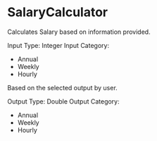 # SalaryCalculator


Calculates Salary based on information provided.

Input Type: Integer
Input Category:
 - Annual
 - Weekly
 - Hourly
 
Based on the selected output by user.

Output Type: Double
Output Category:
 - Annual
 - Weekly
 - Hourly
